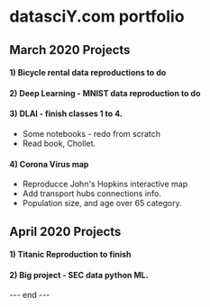 # datasciY.com portfolio  

## March 2020 Projects  

#### 1) Bicycle rental data reproductions to do  



#### 2) Deep Learning - MNIST data reproduction to do 



#### 3) DLAI - finish classes 1 to 4.  
  * Some notebooks - redo from scratch  
  * Read book, Chollet.  

#### 4) Corona Virus map 
 * Reproducce John's Hopkins interactive map  
 * Add transport hubs connections info.  
 * Population size, and age over 65 category.  


## April 2020 Projects  

#### 1) Titanic Reproduction to finish 


#### 2) Big project - SEC data python ML.  


--- end ---  

